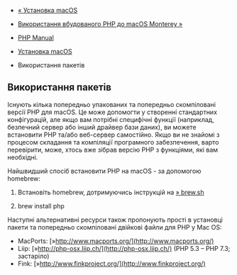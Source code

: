 - [« Установка macOS](install.macosx.md)
- [Використання вбудованого PHP до macOS Monterey
»](install.macosx.bundled.md)

- [PHP Manual](index.md)
- [Установка macOS](install.macosx.md)
- Використання пакетів

## Використання пакетів

Існують кілька попередньо упакованих та попередньо
скомпіловані версії PHP для macOS. Це може допомогти у створенні
стандартних конфігурацій, але якщо вам потрібні специфічні функції
(наприклад, безпечний сервер або інший драйвер бази даних), ви можете
встановити PHP та/або веб-сервер самостійно. Якщо ви не знайомі з
процесом складання та компіляції програмного забезпечення, варто перевірити,
може, хтось вже зібрав версію PHP з функціями, які вам необхідні.

Найшвидший спосіб встановити PHP на macOS - за допомогою homebrew:

1. Встановіть homebrew, дотримуючись інструкцій на
[» brew.sh](https://brew.sh/)

2. brew install php

Наступні альтернативні ресурси також пропонують прості в установці
пакети та попередньо скомпіловані двійкові файли для PHP у Mac
OS:

- MacPorts: [»http://www.macports.org/](http://www.macports.org/)
- Liip: [»http://php-osx.liip.ch/](http://php-osx.liip.ch/) (PHP
5.3 – PHP 7.3; застаріло)
- Fink: [»http://www.finkproject.org/](http://www.finkproject.org/)
